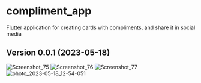 # compliment_app

Flutter application for creating cards with compliments, and share it in social media

## Version 0.0.1 (2023-05-18)
 
![Screenshot_75](https://github.com/dobrunov/compliment_app/assets/98588940/16617b2b-fa49-4aba-8414-a79a4889db1e)
![Screenshot_76](https://github.com/dobrunov/compliment_app/assets/98588940/5dd0f5ba-ed7f-4bd5-ba11-fa8f49b93547)
![Screenshot_77](https://github.com/dobrunov/compliment_app/assets/98588940/dc965ca5-02d6-4f96-aff1-73f67e287660)
![photo_2023-05-18_12-54-051](https://github.com/dobrunov/compliment_app/assets/98588940/5cb0e7fe-f01e-4ad0-9742-2df8e3c93859)
